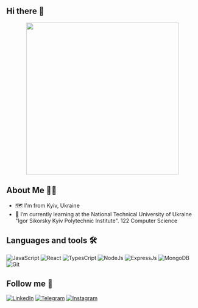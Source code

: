 

<!--
**mishadiatel/mishadiatel** is a ✨ _special_ ✨ repository because its `README.md` (this file) appears on your GitHub profile.

Here are some ideas to get you started:

- 🔭 I’m currently working on ...
- 🌱 I’m currently learning ...
- 👯 I’m looking to collaborate on ...
- 🤔 I’m looking for help with ...
- 💬 Ask me about ...
- 📫 How to reach me: ...
- 😄 Pronouns: ...
- ⚡ Fun fact: ...
-->
## Hi there 👋

<div id="header" align="center">
  <img src="https://media.giphy.com/media/SWoSkN6DxTszqIKEqv/giphy.gif" width="400"/>
</div>

## About Me 🧑‍💻
- 🗺️ I'm from Kyiv, Ukraine
- 🌱 I’m currently learning at the National Technical University of Ukraine "Igor Sikorsky Kyiv Polytechnic Institute". 122 Computer Science

## Languages and tools 🛠️
![JavaScript](https://img.shields.io/badge/JavaScript-323330?style=for-the-badge&logo=javascript&logoColor=F7DF1E)
![React](https://img.shields.io/badge/React-20232A?style=for-the-badge&logo=react&logoColor=61DAFB)
![TypesCript](https://img.shields.io/badge/TypeScript-007ACC?style=for-the-badge&logo=typescript&logoColor=white)
![NodeJs](https://img.shields.io/badge/Node%20js-339933?style=for-the-badge&logo=nodedotjs&logoColor=white)
![ExpressJs](https://img.shields.io/badge/Express%20js-000000?style=for-the-badge&logo=express&logoColor=white)
![MongoDB](https://img.shields.io/badge/MongoDB-4EA94B?style=for-the-badge&logo=mongodb&logoColor=white)
![Git](https://img.shields.io/badge/Git-090909?style=for-the-badge&logo=git)

## Follow me 📧
[![LinkedIn](https://img.shields.io/badge/LinkedIn-0077B5?style=for-the-badge&logo=linkedin&logoColor=white)](https://www.linkedin.com/in/mykhailo-diatel-56a578242)
[![Telegram](https://img.shields.io/badge/Telegram-090909?style=for-the-badge&logo=telegram&logoColor=white)](https://t.me/mihyiii)
[![Instagram](https://img.shields.io/badge/Instagram-E4405F?style=for-the-badge&logo=instagram&logoColor=white)](https://www.instagram.com/misha_diatel/)